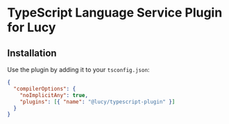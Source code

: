 # TypeScript Language Service Plugin for Lucy

## Installation

Use the plugin by adding it to your `tsconfig.json`:

```json
{
  "compilerOptions": {
    "noImplicitAny": true,
    "plugins": [{ "name": "@lucy/typescript-plugin" }]
  }
}
```